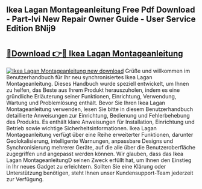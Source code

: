 ## Ikea Lagan Montageanleitung Free Pdf Download - Part-lvi New Repair Owner Guide - User Service Edition BNij9

# <h2><a href="http://df6mma.blite.top/?on=Ikea+Lagan+Montageanleitung">🔗Download 👉🔴 Ikea Lagan Montageanleitung</a></h2>

[![Ikea Lagan Montageanleitung new download](https://i.imgur.com/lujVjoI.png)](http://df6mma.blite.top/?on=Ikea+Lagan+Montageanleitung)
Grüße und willkommen im Benutzerhandbuch für Ihr neu synchronisiertes Ikea Lagan Montageanleitung. Dieses Handbuch wurde speziell entwickelt, um Ihnen zu helfen, das Beste aus Ihrem Produkt herauszuholen, indem es eine gründliche Erläuterung seiner Funktionen, Einrichtung, Verwendung, Wartung und Problemlösung enthält. Bevor Sie Ihren Ikea Lagan Montageanleitung verwenden, lesen Sie bitte in diesem Benutzerhandbuch detaillierte Anweisungen zur Einrichtung, Bedienung und Fehlerbehebung des Produkts. Es enthält klare Anweisungen für Installation, Einrichtung und Betrieb sowie wichtige Sicherheitsinformationen. Ikea Lagan Montageanleitung verfügt über eine Reihe erweiterter Funktionen, darunter Geolokalisierung, intelligente Warnungen, anpassbare Designs und Synchronisierung mehrerer Geräte, auf die alle über die Benutzeroberfläche zugegriffen und angepasst werden können. Wir glauben, dass das Ikea Lagan MontageanleitungD seinen Zweck erfüllt hat, um Ihnen den Einstieg in Ihr neues Gadget zu erleichtern. Sollten Sie eine Klärung oder Unterstützung benötigen, steht Ihnen unser Kundensupport-Team jederzeit zur Verfügung.
